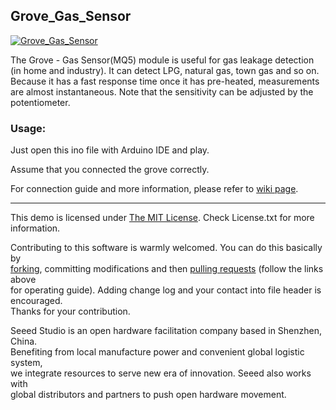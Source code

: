 Grove_Gas_Sensor
--------------------------------

[![Grove_Gas_Sensor](http://www.seeedstudio.com/wiki/images/thumb/0/05/Twig-Gas_Sensor.bmp/400px-Twig-Gas_Sensor.bmp.png)](http://www.seeedstudio.com/depot/grove-gas-sensormq5-p-938.html?cPath=25_27)

The Grove - Gas Sensor(MQ5) module is useful for gas leakage detection (in home and industry). It can detect LPG, natural gas, town gas and so on. Because it has a fast response time once it has pre-heated, measurements are almost instantaneous. Note that the sensitivity can be adjusted by the potentiometer.
### Usage:

Just open this ino file with Arduino IDE and play.

Assume that you connected the grove correctly. 

For connection guide and more information, please refer to [wiki page](http://www.seeedstudio.com/wiki/Grove_-_Gas_Sensor(MQ5)).

    
----

This demo is licensed under [The MIT License](http://opensource.org/licenses/mit-license.php). Check License.txt for more information.<br>

Contributing to this software is warmly welcomed. You can do this basically by<br>
[forking](https://help.github.com/articles/fork-a-repo), committing modifications and then [pulling requests](https://help.github.com/articles/using-pull-requests) (follow the links above<br>
for operating guide). Adding change log and your contact into file header is encouraged.<br>
Thanks for your contribution.

Seeed Studio is an open hardware facilitation company based in Shenzhen, China. <br>
Benefiting from local manufacture power and convenient global logistic system, <br>
we integrate resources to serve new era of innovation. Seeed also works with <br>
global distributors and partners to push open hardware movement.<br>








